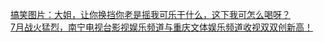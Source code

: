  
[搞笑图片：大姐，让你换挡你老是摇我可乐干什么，这下我可怎么喝呀？](http://www.dianyue.me/archives/981/znel4elnxq5d8nws/)  
[7月战火猛烈，南宁电视台影视娱乐频道与重庆文体娱乐频道收视双双创新高！](http://www.dianyue.me/archives/946/psk99ss0m4osmfoc/)